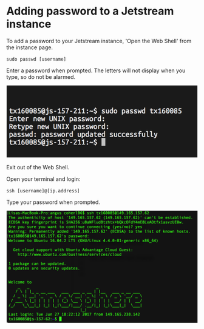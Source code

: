 # Adding password to a Jetstream instance

To add a password to your Jetstream instance, 'Open the Web Shell' from the instance page.

```
sudo passwd [username]
```
Enter a password when prompted. The letters will not display when you type, so do not be alarmed.

![](images/password-change.png)

Exit out of the Web Shell.

Open your terminal and login:

```
ssh [username]@[ip.address] 
```

Type your password when prompted.

![](images/jetstream_login.png)
